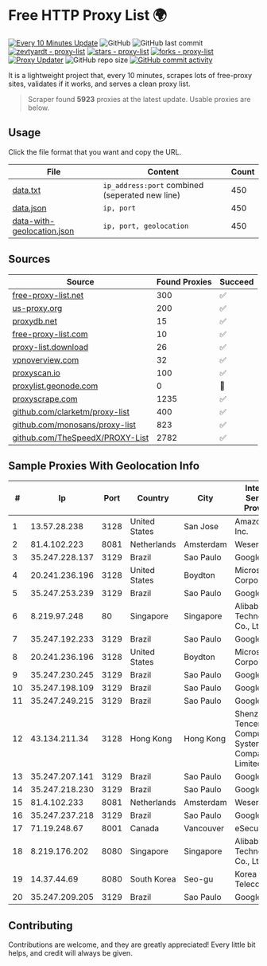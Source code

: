 
# Free HTTP Proxy List 🌍

[![Every 10 Minutes Update](https://github.com/mertguvencli/http-proxy-list/actions/workflows/main.yml/badge.svg?branch=main)](https://github.com/mertguvencli/http-proxy-list/actions/workflows/main.yml)
![GitHub](https://img.shields.io/github/license/mertguvencli/http-proxy-list)
![GitHub last commit](https://img.shields.io/github/last-commit/mertguvencli/http-proxy-list)
[![zevtyardt - proxy-list](https://img.shields.io/static/v1?label=zevtyardt&message=proxy-list&color=blue&logo=github)](https://github.com/zevtyardt/proxy-list "Go to GitHub repo")
[![stars - proxy-list](https://img.shields.io/github/stars/zevtyardt/proxy-list?style=social)](https://github.com/zevtyardt/proxy-list)
[![forks - proxy-list](https://img.shields.io/github/forks/zevtyardt/proxy-list?style=social)](https://github.com/zevtyardt/proxy-list)
[![Proxy Updater](https://github.com/zevtyardt/proxy-list/workflows/Proxy%20Updater/badge.svg)](https://github.com/zevtyardt/proxy-list/actions?query=workflow:"Proxy+Updater")
![GitHub repo size](https://img.shields.io/github/repo-size/zevtyardt/proxy-list)
[![GitHub commit activity](https://img.shields.io/github/commit-activity/m/zevtyardt/proxy-list?logo=commits)](https://github.com/zevtyardt/proxy-list/commits/main)

It is a lightweight project that, every 10 minutes, scrapes lots of free-proxy sites, validates if it works, and serves a clean proxy list.

> Scraper found **5923** proxies at the latest update. Usable proxies are below.

## Usage

Click the file format that you want and copy the URL.

|File|Content|Count|
|----|-------|-----|
|[data.txt](https://raw.githubusercontent.com/mertguvencli/http-proxy-list/main/proxy-list/data.txt)|`ip_address:port` combined (seperated new line)|450|
|[data.json](https://raw.githubusercontent.com/mertguvencli/http-proxy-list/main/proxy-list/data.json)|`ip, port`|450|
|[data-with-geolocation.json](https://raw.githubusercontent.com/mertguvencli/http-proxy-list/main/proxy-list/data-with-geolocation.json)|`ip, port, geolocation`|450|

## Sources

|Source|Found Proxies|Succeed|
|------|-------------|-------|
|[free-proxy-list.net](https://free-proxy-list.net)|300|✅|
|[us-proxy.org](https://www.us-proxy.org)|200|✅|
|[proxydb.net](http://proxydb.net)|15|✅|
|[free-proxy-list.com](https://free-proxy-list.com/?page=&port=&type%5B%5D=http&type%5B%5D=https&up_time=0&search=Search)|10|✅|
|[proxy-list.download](https://www.proxy-list.download/HTTP)|26|✅|
|[vpnoverview.com](https://vpnoverview.com/privacy/anonymous-browsing/free-proxy-servers)|32|✅|
|[proxyscan.io](https://www.proxyscan.io)|100|✅|
|[proxylist.geonode.com](https://proxylist.geonode.com/api/proxy-list?limit=300&page=1&sort_by=lastChecked&sort_type=desc&protocols=http,https)|0|🚫|
|[proxyscrape.com](https://api.proxyscrape.com/v2/?request=displayproxies&protocol=http&timeout=10000&country=all&ssl=all&anonymity=all)|1235|✅|
|[github.com/clarketm/proxy-list](https://raw.githubusercontent.com/clarketm/proxy-list/master/proxy-list-raw.txt)|400|✅|
|[github.com/monosans/proxy-list](https://raw.githubusercontent.com/monosans/proxy-list/main/proxies/http.txt)|823|✅|
|[github.com/TheSpeedX/PROXY-List](https://raw.githubusercontent.com/TheSpeedX/PROXY-List/master/http.txt)|2782|✅|


## Sample Proxies With Geolocation Info

|#|Ip|Port|Country|City|Internet Service Provider|
|-|--|----|-------|----|-------------------------|
|1|13.57.28.238|3128|United States|San Jose|Amazon.com, Inc.|
|2|81.4.102.223|8081|Netherlands|Amsterdam|WeservIT|
|3|35.247.228.137|3129|Brazil|Sao Paulo|Google LLC|
|4|20.241.236.196|3128|United States|Boydton|Microsoft Corporation|
|5|35.247.253.239|3129|Brazil|Sao Paulo|Google LLC|
|6|8.219.97.248|80|Singapore|Singapore|Alibaba (US) Technology Co., Ltd.|
|7|35.247.192.233|3129|Brazil|Sao Paulo|Google LLC|
|8|20.241.236.196|3128|United States|Boydton|Microsoft Corporation|
|9|35.247.230.245|3129|Brazil|Sao Paulo|Google LLC|
|10|35.247.198.109|3129|Brazil|Sao Paulo|Google LLC|
|11|35.247.249.215|3129|Brazil|Sao Paulo|Google LLC|
|12|43.134.211.34|3128|Hong Kong|Hong Kong|Shenzhen Tencent Computer Systems Company Limited|
|13|35.247.207.141|3129|Brazil|Sao Paulo|Google LLC|
|14|35.247.218.230|3129|Brazil|Sao Paulo|Google LLC|
|15|81.4.102.233|8081|Netherlands|Amsterdam|WeservIT|
|16|35.247.237.218|3129|Brazil|Sao Paulo|Google LLC|
|17|71.19.248.67|8001|Canada|Vancouver|eSecureData|
|18|8.219.176.202|8080|Singapore|Singapore|Alibaba (US) Technology Co., Ltd.|
|19|14.37.44.69|8080|South Korea|Seo-gu|Korea Telecom|
|20|35.247.209.205|3129|Brazil|Sao Paulo|Google LLC|



## Contributing

Contributions are welcome, and they are greatly appreciated! Every
little bit helps, and credit will always be given.


